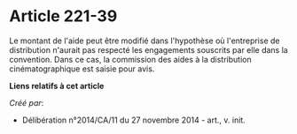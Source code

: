 # Article 221-39

Le montant de l'aide peut être modifié dans l'hypothèse où l'entreprise de distribution n'aurait pas respecté les engagements
souscrits par elle dans la convention. Dans ce cas, la commission des aides à la distribution cinématographique est saisie
pour avis.

**Liens relatifs à cet article**

_Créé par_:

  - Délibération n°2014/CA/11 du 27 novembre 2014 - art., v. init.

